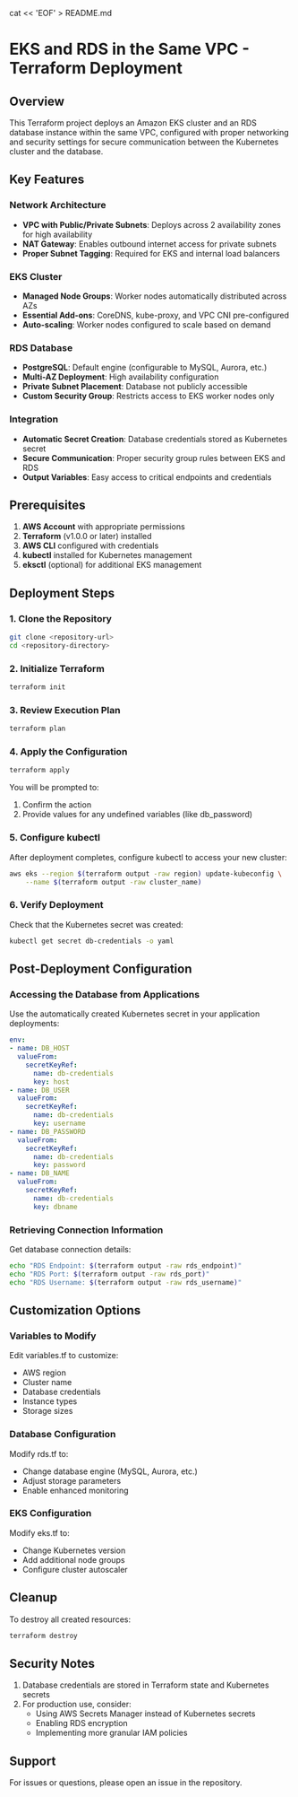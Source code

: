 cat << 'EOF' > README.md
# EKS and RDS in the Same VPC - Terraform Deployment

## Overview
This Terraform project deploys an Amazon EKS cluster and an RDS database instance within the same VPC, configured with proper networking and security settings for secure communication between the Kubernetes cluster and the database.

## Key Features

### Network Architecture
- **VPC with Public/Private Subnets**: Deploys across 2 availability zones for high availability
- **NAT Gateway**: Enables outbound internet access for private subnets
- **Proper Subnet Tagging**: Required for EKS and internal load balancers

### EKS Cluster
- **Managed Node Groups**: Worker nodes automatically distributed across AZs
- **Essential Add-ons**: CoreDNS, kube-proxy, and VPC CNI pre-configured
- **Auto-scaling**: Worker nodes configured to scale based on demand

### RDS Database
- **PostgreSQL**: Default engine (configurable to MySQL, Aurora, etc.)
- **Multi-AZ Deployment**: High availability configuration
- **Private Subnet Placement**: Database not publicly accessible
- **Custom Security Group**: Restricts access to EKS worker nodes only

### Integration
- **Automatic Secret Creation**: Database credentials stored as Kubernetes secret
- **Secure Communication**: Proper security group rules between EKS and RDS
- **Output Variables**: Easy access to critical endpoints and credentials

## Prerequisites

1. **AWS Account** with appropriate permissions
2. **Terraform** (v1.0.0 or later) installed
3. **AWS CLI** configured with credentials
4. **kubectl** installed for Kubernetes management
5. **eksctl** (optional) for additional EKS management

## Deployment Steps

### 1. Clone the Repository
```bash
git clone <repository-url>
cd <repository-directory>
```

### 2. Initialize Terraform
```bash
terraform init
```

### 3. Review Execution Plan
```bash
terraform plan
```

### 4. Apply the Configuration
```bash
terraform apply
```

You will be prompted to:
  1. Confirm the action
  2. Provide values for any undefined variables (like db_password)

### 5. Configure kubectl
After deployment completes, configure kubectl to access your new cluster:

```bash
aws eks --region $(terraform output -raw region) update-kubeconfig \
    --name $(terraform output -raw cluster_name)
```

### 6. Verify Deployment
Check that the Kubernetes secret was created:

```bash
kubectl get secret db-credentials -o yaml
```

## Post-Deployment Configuration

### Accessing the Database from Applications
Use the automatically created Kubernetes secret in your application deployments:

```yaml
env:
- name: DB_HOST
  valueFrom:
    secretKeyRef:
      name: db-credentials
      key: host
- name: DB_USER
  valueFrom:
    secretKeyRef:
      name: db-credentials
      key: username
- name: DB_PASSWORD
  valueFrom:
    secretKeyRef:
      name: db-credentials
      key: password
- name: DB_NAME
  valueFrom:
    secretKeyRef:
      name: db-credentials
      key: dbname
```
### Retrieving Connection Information
Get database connection details:

```bash
echo "RDS Endpoint: $(terraform output -raw rds_endpoint)"
echo "RDS Port: $(terraform output -raw rds_port)"
echo "RDS Username: $(terraform output -raw rds_username)"
```

## Customization Options
### Variables to Modify
Edit variables.tf to customize:
* AWS region
* Cluster name
* Database credentials
* Instance types
* Storage sizes

### Database Configuration
Modify rds.tf to:
* Change database engine (MySQL, Aurora, etc.)
* Adjust storage parameters
* Enable enhanced monitoring

### EKS Configuration
Modify eks.tf to:
* Change Kubernetes version
* Add additional node groups
* Configure cluster autoscaler

## Cleanup
To destroy all created resources:

```bash
terraform destroy
```

## Security Notes
1. Database credentials are stored in Terraform state and Kubernetes secrets
2. For production use, consider:
    * Using AWS Secrets Manager instead of Kubernetes secrets
    * Enabling RDS encryption
    * Implementing more granular IAM policies

## Support
For issues or questions, please open an issue in the repository.